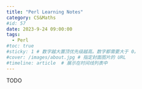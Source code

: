 ```yaml
---
title: "Perl Learning Notes"
category: CS&Maths
#id: 57
date: 2023-9-24 09:00:00
tags: 
  - Perl
#toc: true
#sticky: 1 # 数字越大置顶优先级越高。数字都需要大于 0。
#cover: /images/about.jpg # 指定封面图片的 URL
#timeline: article  # 展示在时间线列表中
---
```

TODO<!--more-->